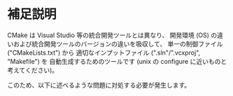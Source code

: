 # 補足説明

CMake は Visual Studio 等の統合開発ツールとは異なり、
開発環境 (OS) の違いおよび統合開発ツールのバージョンの違いを吸収して、
単一の制御ファイル ("CMakeLists.txt") から
適切なインプットファイル (".sln"/".vcxproj", "Makefile") を
自動生成するためのツールです
 (unix の configure に近いものと考えてください)。

このため、以下に述べるような問題に対処する必要が発生します。

